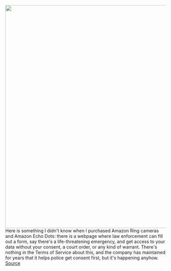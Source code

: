 <img src='https://cdn.vox-cdn.com/thumbor/TT7mhsR9FYOdvGXA0aAbLBCyaLQ=/0x0:2040x1360/1200x800/filters:focal(857x517:1183x843)/cdn.vox-cdn.com/uploads/chorus_image/image/71120084/dseifert170808_1901_0003.0.jpg' width='700px' /><br/>
Here is something I didn't know when I purchased Amazon Ring cameras and Amazon Echo Dots: there is a webpage where law enforcement can fill out a form, say there's a life-threatening emergency, and get access to your data without your consent, a court order, or any kind of warrant. There's nothing in the Terms of Service about this, and the company has maintained for years that it helps police get consent first, but it's happening anyhow.
<a href='https://www.theverge.com/2022/7/14/23219419/amazon-ring-law-enforcement-no-warrant-no-consent'> Source <a/>